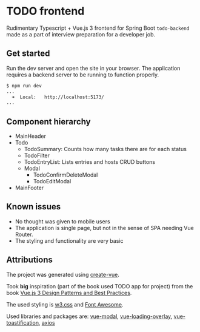 # TODO frontend

Rudimentary Typescript + Vue.js 3 frontend for Spring Boot `todo-backend` made
as a part of interview preparation for a developer job.

## Get started

Run the dev server and open the site in your browser. The application requires a
backend server to be running to function properly.

```bash
$ npm run dev
...
  ➜  Local:   http://localhost:5173/
...
```

## Component hierarchy

- MainHeader
- Todo
  - TodoSummary: Counts how many tasks there are for each status
  - TodoFilter
  - TodoEntryList: Lists entries and hosts CRUD buttons
  - Modal
    - TodoConfirmDeleteModal
    - TodoEditModal
- MainFooter

## Known issues

- No thought was given to mobile users
- The application is single page, but not in the sense of SPA needing Vue
  Router.
- The styling and functionality are very basic

## Attributions

The project was generated using
[create-vue](https://github.com/vuejs/create-vue).

Took **big** inspiration (part of the book used TODO app for project) from the
book
[Vue.js 3 Design Patterns and Best Practices](https://www.amazon.com/Vue-js-Design-Patterns-Best-Practices/dp/1803238070).

The used styling is [w3.css](https://www.w3schools.com/w3css/) and
[Font Awesome](https://fontawesome.com/).

Used libraries and packages are:
[vue-modal](https://github.com/kolirt/vue-modal),
[vue-loading-overlay](https://github.com/ankurk91/vue-loading-overlay),
[vue-toastification](https://github.com/Maronato/vue-toastification),
[axios](https://github.com/axios/axios)
